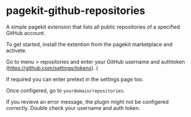 # pagekit-github-repositories
A simple pagekit extension that lists all public repositories of a specified GitHub account.

To get started, install the extention from the pagekit marketplace and activete.

Go to menu > repositories and enter your GitHub username and authtoken (https://github.com/settings/tokens).
(

If required you can enter pretext in the settings page too.

Once configered, go to `yourdomain/repositories`.

If you revieve an error message, the plugin might not be configered correctly. Double check your username and auth token.
